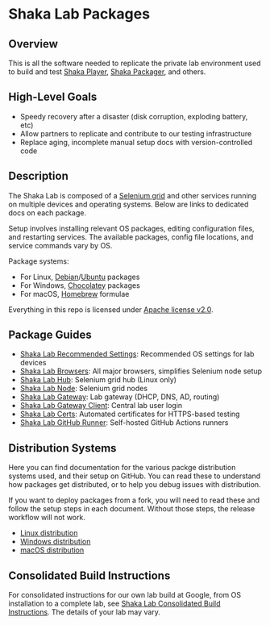 # Shaka Lab Packages


## Overview

This is all the software needed to replicate the private lab environment used to
build and test [Shaka Player](https://github.com/shaka-project/shaka-player),
[Shaka Packager](https://github.com/shaka-project/shaka-packager), and others.


## High-Level Goals

 - Speedy recovery after a disaster (disk corruption, exploding battery, etc)
 - Allow partners to replicate and contribute to our testing infrastructure
 - Replace aging, incomplete manual setup docs with version-controlled code


## Description

The Shaka Lab is composed of a
[Selenium grid](https://www.selenium.dev/documentation/grid/) and other
services running on multiple devices and operating systems.  Below are links to
dedicated docs on each package.

Setup involves installing relevant OS packages, editing configuration files,
and restarting services.  The available packages, config file locations, and
service commands vary by OS.

Package systems:
 - For Linux, [Debian](https://www.debian.org/)/[Ubuntu](https://ubuntu.com/)
   packages
 - For Windows, [Chocolatey](https://chocolatey.org/) packages
 - For macOS, [Homebrew](https://brew.sh/) formulae

Everything in this repo is licensed under [Apache license v2.0](LICENSE.txt).


## Package Guides

 - [Shaka Lab Recommended Settings](shaka-lab-recommended-settings/README.md#readme): Recommended OS settings for lab devices
 - [Shaka Lab Browsers](shaka-lab-browsers/README.md#readme): All major browsers, simplifies Selenium node setup
 - [Shaka Lab Hub](shaka-lab-hub/README.md#readme): Selenium grid hub (Linux only)
 - [Shaka Lab Node](shaka-lab-node/README.md#readme): Selenium grid nodes
 - [Shaka Lab Gateway](shaka-lab-gateway/README.md#readme): Lab gateway (DHCP, DNS, AD, routing)
 - [Shaka Lab Gateway Client](shaka-lab-gateway-client/README.md#readme): Central lab user login
 - [Shaka Lab Certs](shaka-lab-certs/README.md#readme): Automated certificates for HTTPS-based testing
 - [Shaka Lab GitHub Runner](shaka-lab-github-runner/README.md#readme): Self-hosted GitHub Actions runners


## Distribution Systems

Here you can find documentation for the various packge distribution systems
used, and their setup on GitHub.  You can read these to understand how packages
get distributed, or to help you debug issues with distribution.

If you want to deploy packages from a fork, you will need to read these and
follow the setup steps in each document.  Without those steps, the release
workflow will not work.

 - [Linux distribution](distribution/linux/README.md#readme)
 - [Windows distribution](distribution/windows/README.md#readme)
 - [macOS distribution](distribution/macos/README.md#readme)


## Consolidated Build Instructions

For consolidated instructions for our own lab build at Google, from OS
installation to a complete lab, see
[Shaka Lab Consolidated Build Instructions](consolidated-build/README.md#readme).
The details of your lab may vary.

